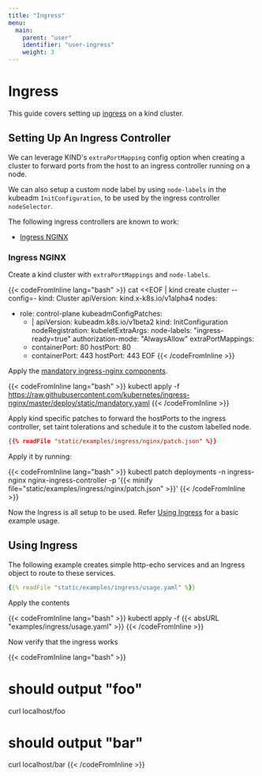 ```yaml
---
title: "Ingress"
menu:
  main:
    parent: "user"
    identifier: "user-ingress"
    weight: 3
---
```


# Ingress

This guide covers setting up [ingress](https://kubernetes.io/docs/concepts/services-networking/ingress/) 
on a kind cluster.

## Setting Up An Ingress Controller

We can leverage KIND's `extraPortMapping` config option when 
creating a cluster to forward ports from the host 
to an ingress controller running on a node. 

We can also setup a custom node label by using `node-labels` 
in the kubeadm `InitConfiguration`, to be used
by the ingress controller `nodeSelector`.


The following ingress controllers are known to work:

 - [Ingress NGINX](#ingress-nginx)

### Ingress NGINX

Create a kind cluster with `extraPortMappings` and `node-labels`.

{{< codeFromInline lang="bash" >}}
cat <<EOF | kind create cluster --config=-
kind: Cluster
apiVersion: kind.x-k8s.io/v1alpha4
nodes:
- role: control-plane
  kubeadmConfigPatches:
  - |
    apiVersion: kubeadm.k8s.io/v1beta2
    kind: InitConfiguration
    nodeRegistration:
      kubeletExtraArgs:
        node-labels: "ingress-ready=true"
        authorization-mode: "AlwaysAllow"
  extraPortMappings:
  - containerPort: 80
    hostPort: 80
  - containerPort: 443
    hostPort: 443
EOF
{{< /codeFromInline >}}

Apply the [mandatory ingress-nginx components](https://kubernetes.github.io/ingress-nginx/deploy/#prerequisite-generic-deployment-command).

{{< codeFromInline lang="bash" >}}
kubectl apply -f https://raw.githubusercontent.com/kubernetes/ingress-nginx/master/deploy/static/mandatory.yaml
{{< /codeFromInline >}}

Apply kind specific patches to forward the hostPorts to the 
ingress controller, set taint tolerations and 
schedule it to the custom labelled node.

```json
{{% readFile "static/examples/ingress/nginx/patch.json" %}}
```

Apply it by running:

{{< codeFromInline lang="bash" >}}
kubectl patch deployments -n ingress-nginx nginx-ingress-controller -p '{{< minify file="static/examples/ingress/nginx/patch.json" >}}' 
{{< /codeFromInline >}}


Now the Ingress is all setup to be used. 
Refer [Using Ingress](#using-ingress) for a basic example usage.

## Using Ingress

The following example creates simple http-echo services 
and an Ingress object to route to these services.

```yaml
{{% readFile "static/examples/ingress/usage.yaml" %}}
```

Apply the contents

{{< codeFromInline lang="bash" >}}
kubectl apply -f {{< absURL "examples/ingress/usage.yaml" >}}
{{< /codeFromInline >}}

Now verify that the ingress works

{{< codeFromInline lang="bash" >}}
# should output "foo"
curl localhost/foo
# should output "bar"
curl localhost/bar
{{< /codeFromInline >}}

